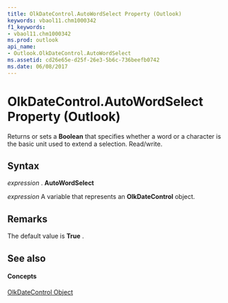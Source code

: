 ```yaml
---
title: OlkDateControl.AutoWordSelect Property (Outlook)
keywords: vbaol11.chm1000342
f1_keywords:
- vbaol11.chm1000342
ms.prod: outlook
api_name:
- Outlook.OlkDateControl.AutoWordSelect
ms.assetid: cd26e65e-d25f-26e3-5b6c-736beefb0742
ms.date: 06/08/2017
---
```



# OlkDateControl.AutoWordSelect Property (Outlook)

Returns or sets a  **Boolean** that specifies whether a word or a character is the basic unit used to extend a selection. Read/write.


## Syntax

 _expression_ . **AutoWordSelect**

 _expression_ A variable that represents an **OlkDateControl** object.


## Remarks

The default value is  **True** .


## See also


#### Concepts


[OlkDateControl Object](Outlook.OlkDateControl.md)

